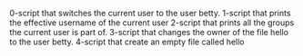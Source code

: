 0-script that switches the current user to the user betty.
1-script that prints the effective username of the current user
2-script that prints all the groups the current user is part of.
3-script that changes the owner of the file hello to the user betty.
4-script that create an empty file called hello